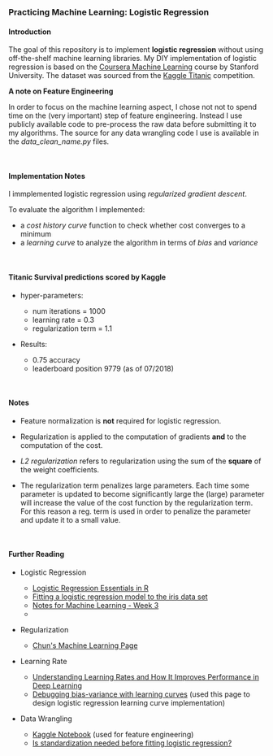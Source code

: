 ### Practicing Machine Learning: Logistic Regression

#### Introduction

The goal of this repository is to implement **logistic regression** without using 
off-the-shelf machine learning libraries. My DIY implementation of logistic regression is based 
on the 
[Coursera Machine Learning](https://www.coursera.org/learn/machine-learning) 
course by Stanford University. The dataset was sourced from the 
[Kaggle Titanic](https://www.kaggle.com/c/titanic) competition.

**A note on Feature Engineering**

In order to focus on the machine learning aspect, I chose not not to spend time
on the (very important) step of feature engineering. Instead I use publicly available code to 
pre-process the raw data before submitting it to my algorithms. 
The source for any data wrangling code I use is available in the *data_clean_name.py* files.
 
<br>


#### Implementation Notes

I immplemented logistic regression using *regularized gradient descent*. 

To evaluate the algorithm I implemented:
 
 * a *cost history curve* function to check whether cost converges to a minimum 
 * a *learning curve* to analyze the algorithm in terms of *bias* and *variance*

<br>

#### Titanic Survival predictions scored by Kaggle

* hyper-parameters: 
  * num iterations = 1000
  * learning rate = 0.3 
  * regularization term = 1.1
  
* Results: 
  * 0.75 accuracy 
  * leaderboard position 9779 (as of 07/2018)

 

<br>

#### Notes

* Feature normalization is **not** required for logistic regression.

* Regularization is applied to the computation of gradients **and** to the computation of 
the cost. 

* *L2 regularization* refers to regularization using the sum of the **square** of the weight coefficients.
 
* The regularization term penalizes large parameters. Each time some parameter is updated 
  to become significantly large the (large) parameter will increase the value of the cost 
  function by the regularization term. For this reason a reg. term is used in order to 
  penalize the parameter and update it to a small value.

<br>

#### Further Reading

* Logistic Regression
  * [Logistic Regression Essentials in R](http://www.sthda.com/english/articles/36-classification-methods-essentials/151-logistic-regression-essentials-in-r/#logistic-function)
  * [Fitting a logistic regression model to the iris data set](http://wilkelab.org/classes/SDS348/2015_spring_worksheets/class11_solutions.html)
  * [Notes for Machine Learning - Week 3](https://www.yuthon.com/2016/08/05/Coursera-Machine-Learning-Week-3/)
  * 

* Regularization
  * [Chun's Machine Learning Page](https://chunml.github.io/ChunML.github.io/tutorial/Regularization/)

* Learning Rate
  * [Understanding Learning Rates and How It Improves Performance in Deep Learning](https://towardsdatascience.com/understanding-learning-rates-and-how-it-improves-performance-in-deep-learning-d0d4059c1c10)
  * [Debugging bias-variance with learning curves](https://github.com/arturomp/coursera-machine-learning-in-python/blob/master/bias-variance-learning-curves.ipynb) 
  (used this page to design logistic regression learning curve implementation) 

* Data Wrangling

  * [Kaggle Notebook](https://www.kaggle.com/netssfy/learning-curve) (used for feature engineering)
  * [Is standardization needed before fitting logistic regression?](https://stats.stackexchange.com/questions/48360/is-standardization-needed-before-fitting-logistic-regression)

